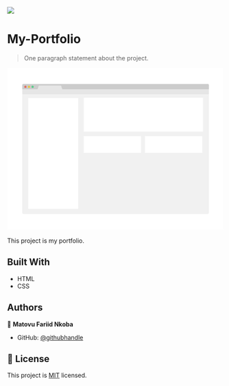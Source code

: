 ![](https://img.shields.io/badge/Microverse-blueviolet)

# My-Portfolio

> One paragraph statement about the project.

![screenshot](./app_screenshot.png)

This project is my portfolio.

## Built With

- HTML
- CSS

## Authors

👤 **Matovu Fariid Nkoba**

- GitHub: [@githubhandle](https://github.com/matovu-farid)

## 📝 License

This project is [MIT](./MIT.md) licensed.
